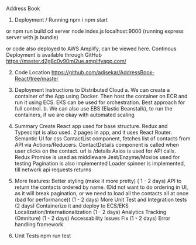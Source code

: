 Address Book

1. Deployment / Running
   npm i
   npm start

or
npm run build
cd server
node index.js
localhost:9000 (running express server with js bundle)

or
code also deployed to AWS Amplify, can be viewed here. Continous Deployment is available through GitHub
https://master.d2g8c0v90mi2ue.amplifyapp.com/

2. Code Location
   https://github.com/adisekar/AddressBook-React/tree/master

3. Deployment Instructions to Distributed Cloud
   a. We can create a container of the App using Docker. Then host the container on ECR and run it using ECS. EKS can be used for orchestration. Best approach for full control.
   b. We can also use EBS (Elastic Beanstalk), to run the containers, if we are okay with automated scaling

4. Summary
   Create React app used for base structure. Redux and Typescript is also used.
   2 pages in app, and it uses React Router.
   Semantic UI for css
   ContactList component, fetches list of contacts from API via Actions/Reducers.
   ContactDetails component is called when user clicks on the contact. url is /details
   Axios is used for API calls. Redux Promise is used as middleware
   Jest/Enzyme/Moxios used for testing
   Pagination is also implemented
   Loader spinner is implemented, till network api requests returns

5. More features:
   Better styling (make it more pretty) ( 1 - 2 days)
   API to return the contacts ordered by name. (Did not want to do ordering in UI, as it will break pagination, or we need to load all the contacts all at once (bad for performance)) (1 - 2 days)
   More Unit Test and Integration tests (2 days)
   Containerize it and deploy to ECS/EKS
   Localization/Internationalization (1 - 2 days)
   Analytics Tracking (Omniture) (1 - 2 days)
   Accessability Issues Fix (1 - 2 days)
   Error handling framework

6. Unit Tests
   npm run test
